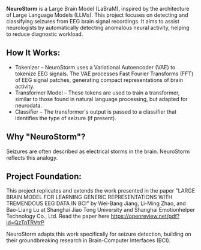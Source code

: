 **NeuroStorm** is a Large Brain Model (LaBraM), inspired by the architecture of Large Language Models (LLMs).
This project focuses on detecting and classifying seizures from EEG brain signal recordings. It aims to assist neurologists by automatically detecting anomalous neural activity, helping to reduce diagnostic workload.

## How It Works:
- Tokenizer – NeuroStorm uses a Variational Autoencoder (VAE) to tokenize EEG signals. The VAE processes Fast Fourier Transforms (FFT) of EEG signal patches, generating compact representations of brain activity.
- Transformer Model – These tokens are used to train a transformer, similar to those found in natural language processing, but adapted for neurodata.
- Classifier – The transformer's output is passed to a classifier that identifies the type of seizure (if present).

## Why "NeuroStorm"?
Seizures are often described as electrical storms in the brain. NeuroStorm reflects this analogy.

## Project Foundation:
This project replicates and extends the work presented in the paper "LARGE BRAIN MODEL FOR LEARNING GENERIC REPRESENTATIONS WITH TREMENDOUS EEG DATA IN BCI" by Wei-Bang Jiang, Li-Ming Zhao, and Bao-Liang Lu at Shanghai Jiao Tong University and Shanghai Emotionhelper Technology Co., Ltd.
Read the paper here https://openreview.net/pdf?id=QzTpTRVtrP

NeuroStorm adapts this work specifically for seizure detection, building on their groundbreaking research in Brain-Computer Interfaces (BCI).
